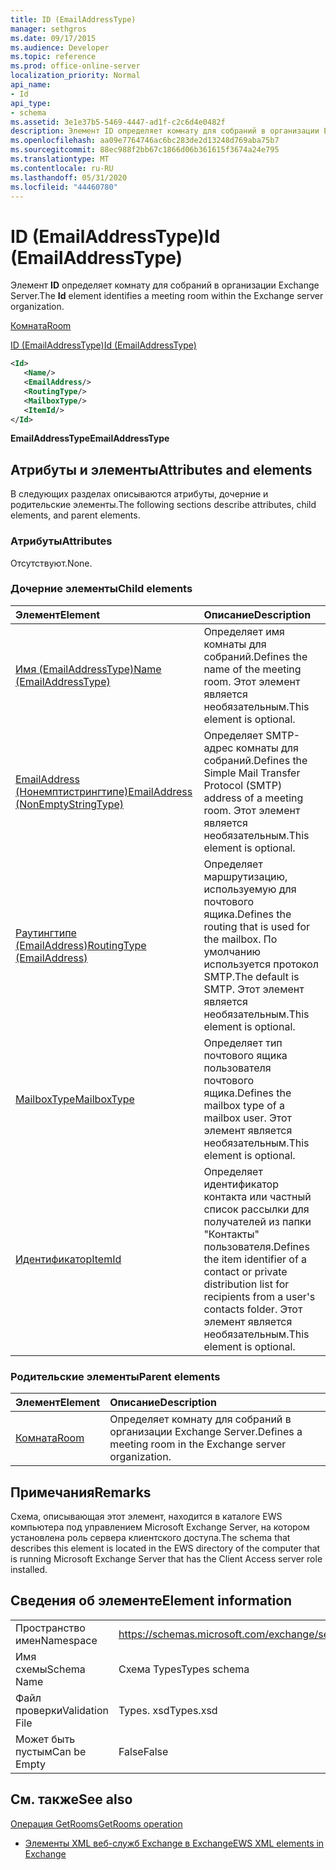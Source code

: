 ```yaml
---
title: ID (EmailAddressType)
manager: sethgros
ms.date: 09/17/2015
ms.audience: Developer
ms.topic: reference
ms.prod: office-online-server
localization_priority: Normal
api_name:
- Id
api_type:
- schema
ms.assetid: 3e1e37b5-5469-4447-ad1f-c2c6d4e0482f
description: Элемент ID определяет комнату для собраний в организации Exchange Server.
ms.openlocfilehash: aa09e7764746ac6bc283de2d13248d769aba75b7
ms.sourcegitcommit: 88ec988f2bb67c1866d06b361615f3674a24e795
ms.translationtype: MT
ms.contentlocale: ru-RU
ms.lasthandoff: 05/31/2020
ms.locfileid: "44460780"
---
```

# <a name="id-emailaddresstype"></a><span data-ttu-id="4fbc4-103">ID (EmailAddressType)</span><span class="sxs-lookup"><span data-stu-id="4fbc4-103">Id (EmailAddressType)</span></span>

<span data-ttu-id="4fbc4-104">Элемент **ID** определяет комнату для собраний в организации Exchange Server.</span><span class="sxs-lookup"><span data-stu-id="4fbc4-104">The **Id** element identifies a meeting room within the Exchange server organization.</span></span> 
  
[<span data-ttu-id="4fbc4-105">Комната</span><span class="sxs-lookup"><span data-stu-id="4fbc4-105">Room</span></span>](room.md)
  
[<span data-ttu-id="4fbc4-106">ID (EmailAddressType)</span><span class="sxs-lookup"><span data-stu-id="4fbc4-106">Id (EmailAddressType)</span></span>](id-emailaddresstype.md)
  
```xml
<Id>
   <Name/>
   <EmailAddress/>
   <RoutingType/>
   <MailboxType/>
   <ItemId/>
</Id>
```

 <span data-ttu-id="4fbc4-107">**EmailAddressType**</span><span class="sxs-lookup"><span data-stu-id="4fbc4-107">**EmailAddressType**</span></span>
## <a name="attributes-and-elements"></a><span data-ttu-id="4fbc4-108">Атрибуты и элементы</span><span class="sxs-lookup"><span data-stu-id="4fbc4-108">Attributes and elements</span></span>

<span data-ttu-id="4fbc4-109">В следующих разделах описываются атрибуты, дочерние и родительские элементы.</span><span class="sxs-lookup"><span data-stu-id="4fbc4-109">The following sections describe attributes, child elements, and parent elements.</span></span>
  
### <a name="attributes"></a><span data-ttu-id="4fbc4-110">Атрибуты</span><span class="sxs-lookup"><span data-stu-id="4fbc4-110">Attributes</span></span>

<span data-ttu-id="4fbc4-111">Отсутствуют.</span><span class="sxs-lookup"><span data-stu-id="4fbc4-111">None.</span></span>
  
### <a name="child-elements"></a><span data-ttu-id="4fbc4-112">Дочерние элементы</span><span class="sxs-lookup"><span data-stu-id="4fbc4-112">Child elements</span></span>

|<span data-ttu-id="4fbc4-113">**Элемент**</span><span class="sxs-lookup"><span data-stu-id="4fbc4-113">**Element**</span></span>|<span data-ttu-id="4fbc4-114">**Описание**</span><span class="sxs-lookup"><span data-stu-id="4fbc4-114">**Description**</span></span>|
|:-----|:-----|
|[<span data-ttu-id="4fbc4-115">Имя (EmailAddressType)</span><span class="sxs-lookup"><span data-stu-id="4fbc4-115">Name (EmailAddressType)</span></span>](name-emailaddresstype.md) <br/> |<span data-ttu-id="4fbc4-116">Определяет имя комнаты для собраний.</span><span class="sxs-lookup"><span data-stu-id="4fbc4-116">Defines the name of the meeting room.</span></span> <span data-ttu-id="4fbc4-117">Этот элемент является необязательным.</span><span class="sxs-lookup"><span data-stu-id="4fbc4-117">This element is optional.</span></span>  <br/> |
|[<span data-ttu-id="4fbc4-118">EmailAddress (Нонемптистрингтипе)</span><span class="sxs-lookup"><span data-stu-id="4fbc4-118">EmailAddress (NonEmptyStringType)</span></span>](emailaddress-nonemptystringtype.md) <br/> |<span data-ttu-id="4fbc4-119">Определяет SMTP-адрес комнаты для собраний.</span><span class="sxs-lookup"><span data-stu-id="4fbc4-119">Defines the Simple Mail Transfer Protocol (SMTP) address of a meeting room.</span></span> <span data-ttu-id="4fbc4-120">Этот элемент является необязательным.</span><span class="sxs-lookup"><span data-stu-id="4fbc4-120">This element is optional.</span></span>  <br/> |
|[<span data-ttu-id="4fbc4-121">Раутингтипе (EmailAddress)</span><span class="sxs-lookup"><span data-stu-id="4fbc4-121">RoutingType (EmailAddress)</span></span>](routingtype-emailaddress.md) <br/> |<span data-ttu-id="4fbc4-122">Определяет маршрутизацию, используемую для почтового ящика.</span><span class="sxs-lookup"><span data-stu-id="4fbc4-122">Defines the routing that is used for the mailbox.</span></span> <span data-ttu-id="4fbc4-123">По умолчанию используется протокол SMTP.</span><span class="sxs-lookup"><span data-stu-id="4fbc4-123">The default is SMTP.</span></span> <span data-ttu-id="4fbc4-124">Этот элемент является необязательным.</span><span class="sxs-lookup"><span data-stu-id="4fbc4-124">This element is optional.</span></span>  <br/> |
|[<span data-ttu-id="4fbc4-125">MailboxType</span><span class="sxs-lookup"><span data-stu-id="4fbc4-125">MailboxType</span></span>](mailboxtype.md) <br/> |<span data-ttu-id="4fbc4-126">Определяет тип почтового ящика пользователя почтового ящика.</span><span class="sxs-lookup"><span data-stu-id="4fbc4-126">Defines the mailbox type of a mailbox user.</span></span> <span data-ttu-id="4fbc4-127">Этот элемент является необязательным.</span><span class="sxs-lookup"><span data-stu-id="4fbc4-127">This element is optional.</span></span>  <br/> |
|[<span data-ttu-id="4fbc4-128">Идентификатор</span><span class="sxs-lookup"><span data-stu-id="4fbc4-128">ItemId</span></span>](itemid.md) <br/> |<span data-ttu-id="4fbc4-129">Определяет идентификатор контакта или частный список рассылки для получателей из папки "Контакты" пользователя.</span><span class="sxs-lookup"><span data-stu-id="4fbc4-129">Defines the item identifier of a contact or private distribution list for recipients from a user's contacts folder.</span></span> <span data-ttu-id="4fbc4-130">Этот элемент является необязательным.</span><span class="sxs-lookup"><span data-stu-id="4fbc4-130">This element is optional.</span></span>  <br/> |
   
### <a name="parent-elements"></a><span data-ttu-id="4fbc4-131">Родительские элементы</span><span class="sxs-lookup"><span data-stu-id="4fbc4-131">Parent elements</span></span>

|<span data-ttu-id="4fbc4-132">**Элемент**</span><span class="sxs-lookup"><span data-stu-id="4fbc4-132">**Element**</span></span>|<span data-ttu-id="4fbc4-133">**Описание**</span><span class="sxs-lookup"><span data-stu-id="4fbc4-133">**Description**</span></span>|
|:-----|:-----|
|[<span data-ttu-id="4fbc4-134">Комната</span><span class="sxs-lookup"><span data-stu-id="4fbc4-134">Room</span></span>](room.md) <br/> |<span data-ttu-id="4fbc4-135">Определяет комнату для собраний в организации Exchange Server.</span><span class="sxs-lookup"><span data-stu-id="4fbc4-135">Defines a meeting room in the Exchange server organization.</span></span>  <br/> |
   
## <a name="remarks"></a><span data-ttu-id="4fbc4-136">Примечания</span><span class="sxs-lookup"><span data-stu-id="4fbc4-136">Remarks</span></span>

<span data-ttu-id="4fbc4-137">Схема, описывающая этот элемент, находится в каталоге EWS компьютера под управлением Microsoft Exchange Server, на котором установлена роль сервера клиентского доступа.</span><span class="sxs-lookup"><span data-stu-id="4fbc4-137">The schema that describes this element is located in the EWS directory of the computer that is running Microsoft Exchange Server that has the Client Access server role installed.</span></span>
  
## <a name="element-information"></a><span data-ttu-id="4fbc4-138">Сведения об элементе</span><span class="sxs-lookup"><span data-stu-id="4fbc4-138">Element information</span></span>

|||
|:-----|:-----|
|<span data-ttu-id="4fbc4-139">Пространство имен</span><span class="sxs-lookup"><span data-stu-id="4fbc4-139">Namespace</span></span>  <br/> |https://schemas.microsoft.com/exchange/services/2006/types  <br/> |
|<span data-ttu-id="4fbc4-140">Имя схемы</span><span class="sxs-lookup"><span data-stu-id="4fbc4-140">Schema Name</span></span>  <br/> |<span data-ttu-id="4fbc4-141">Схема Types</span><span class="sxs-lookup"><span data-stu-id="4fbc4-141">Types schema</span></span>  <br/> |
|<span data-ttu-id="4fbc4-142">Файл проверки</span><span class="sxs-lookup"><span data-stu-id="4fbc4-142">Validation File</span></span>  <br/> |<span data-ttu-id="4fbc4-143">Types. xsd</span><span class="sxs-lookup"><span data-stu-id="4fbc4-143">Types.xsd</span></span>  <br/> |
|<span data-ttu-id="4fbc4-144">Может быть пустым</span><span class="sxs-lookup"><span data-stu-id="4fbc4-144">Can be Empty</span></span>  <br/> |<span data-ttu-id="4fbc4-145">False</span><span class="sxs-lookup"><span data-stu-id="4fbc4-145">False</span></span>  <br/> |
   
## <a name="see-also"></a><span data-ttu-id="4fbc4-146">См. также</span><span class="sxs-lookup"><span data-stu-id="4fbc4-146">See also</span></span>



[<span data-ttu-id="4fbc4-147">Операция GetRooms</span><span class="sxs-lookup"><span data-stu-id="4fbc4-147">GetRooms operation</span></span>](getrooms-operation.md)


- [<span data-ttu-id="4fbc4-148">Элементы XML веб-служб Exchange в Exchange</span><span class="sxs-lookup"><span data-stu-id="4fbc4-148">EWS XML elements in Exchange</span></span>](ews-xml-elements-in-exchange.md)

